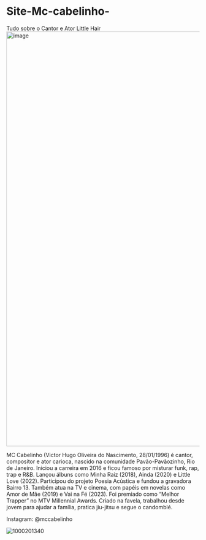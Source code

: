 # Site-Mc-cabelinho-
Tudo sobre o Cantor e Ator Little Hair 
<img width="1920" height="1080" alt="image" src="https://github.com/user-attachments/assets/8e5816c2-9413-4415-8219-215b05e2f9fc" />

MC Cabelinho (Victor Hugo Oliveira do Nascimento, 28/01/1996) é cantor, compositor e ator carioca, nascido na comunidade Pavão-Pavãozinho, Rio de Janeiro.
Iniciou a carreira em 2016 e ficou famoso por misturar funk, rap, trap e R&B. Lançou álbuns como Minha Raiz (2018), Ainda (2020) e Little Love (2022). Participou do projeto Poesia Acústica e fundou a gravadora Bairro 13.
Também atua na TV e cinema, com papéis em novelas como Amor de Mãe (2019) e Vai na Fé (2023). Foi premiado como “Melhor Trapper” no MTV Millennial Awards.
Criado na favela, trabalhou desde jovem para ajudar a família, pratica jiu-jitsu e segue o candomblé.

Instagram: @mccabelinho

![1000201340](https://github.com/user-attachments/assets/ead0bea8-4392-4349-aa50-d2ec137a76e8)
